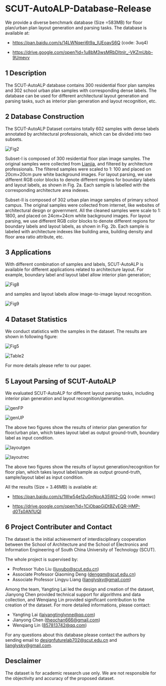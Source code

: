 SCUT-AutoALP-Database-Release
===
We provide a diverse benchmark database (Size =583MB) for floor plan/urban plan layout generation and parsing tasks. The database is available at: 

* https://pan.baidu.com/s/14LWNqeri6t9a_IUEoavS6Q (code: 3uq4)

* https://drive.google.com/open?id=1u8bM3wsMRbDItnlr_-VKZmUbb-9Umevv

1 Description
---
The SCUT-AutoALP database contains 300 residential floor plan samples and 302 school urban plan samples with corresponding dense labels. The database can be used for different architectural layout generation and parsing tasks, such as interior plan generation and layout recognition, etc.

2 Database Construction
--
The SCUT-AutoALP Dataset contains totally 602 samples with dense labels annotated by architectural professionals, which can be divided into two subsets.

![Fig2](./figure/Fig2.jpg)

Subset-I is composed of 300 residential floor plan image samples. The original samples were collected from [Lianjia](https://www.lianjia.com), and filtered by architecture professionals. The filtered samples were scaled to 1: 100 and placed on 20cm×20cm pure white background images. For layout parsing, we use different RGB color blocks to denote different regions for boundary labels and layout labels, as shown in Fig. 2a. Each sample is labelled with the corresponding architecture area indexes.

Subset-II is composed of 302 urban plan image samples of primary school campus. The original samples were collected from internet, like websites of architectural design or government. All the cleaned samples were scale to 1: 1800, and placed on 24cm×24cm white background images. For layout parsing, we use different RGB color blocks to denote different regions for boundary labels and layout labels, as shown in Fig. 2b.  Each sample is labeled with architecture indexes like building area, building density and floor area ratio attribute, etc.

3 Applications
--
With different combination of samples and labels, SCUT-AutoALP is available for different applications related to  architecture layout. For example, boundary label and layout label allow interior plan generation; 

![Fig8](./figure/Fig8.png)

and samples and layout labels allow image-to-image layout recognition.

![Fig9](./figure/Fig9.png)

4 Dataset Statistics
--

We conduct statistics with the samples in the dataset. The results are shown in following figure: 

![Fig5](./figure/Fig5.png)

![Table2](./figure/Table2.png)

For more details please refer to our paper.

5 Layout Parsing of SCUT-AutoALP
--
We evaluated SCUT-AutoALP for different layout parsing tasks, including interior plan generation and layout recognition/generation. 

![genFP](./figure/genFP.jpg)

![genUP](./figure/genUP.jpg)

The above two figures show the results of interior plan generation for floor/urban plan, which takes layout label as output ground-truth, boundary label as input condition.

![layoutgen](./figure/layoutgen.jpg)

![layoutrec](./figure/layoutrec.jpg)

The above two figures show the results of layout generation/recognition for floor plan, which takes layout label/sample as output ground-truth, sample/layout label as input condition.

All the results (Size = 3.46MB) is available at: 

* https://pan.baidu.com/s/1Ww54e12uGnNocA35Wl2-GQ (code: nmwc)

* https://drive.google.com/open?id=1CiObapGiDtBZyEQR-HMP-d0Ts0AN1UQI

6 Project Contributer and Contact
--
The dataset is the initial achievement of interdisciplinary cooperation between the School of Architecture and the School of Electronics and Information Engineering of South China University of Technology (SCUT). 

The whole project is supervised by:
* Professor Yubo Liu (liuyubo@scut.edu.cn)
* Associate Professor Qiaoming Deng (dengqm@scut.edu.cn)
* Associate Professor Lingyu Liang (lianglysky@gmail.com)

Among the team, Yangting Lai led the design and creation of the dataset, Jianyong Chen provided technical support for algorithms and data collection, and Wenqiang Lin provided significant contribution to the creation of the dataset.
For more detailed informations, please contact:

* Yangting Lai (laiyangtinglynne@qq.com)
* Jianyong Chen (theochan666@gmail.com)
* Wenqiang Lin (857813742@qq.com)

For any questions about this database please contact the authors by sending email to designfuturelab702@scut.edu.cn and lianglysky@gmail.com.

Desclaimer
--

The dataset is for academic research use only. We are not responsible for the objectivity and accuracy of the proposed dataset.
